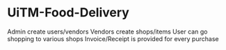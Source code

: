 # UiTM-Food-Delivery
Admin create users/vendors
Vendors create shops/items
User can go shopping to various shops
Invoice/Receipt is provided for every purchase
